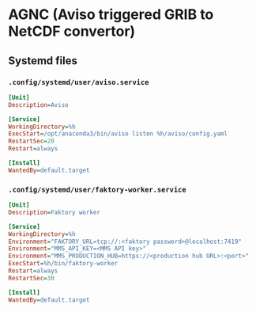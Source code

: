 # AGNC (Aviso triggered GRIB to NetCDF convertor)

## Systemd files

### `.config/systemd/user/aviso.service`

```ini
[Unit]
Description=Aviso

[Service]
WorkingDirectory=%h
ExecStart=/opt/anaconda3/bin/aviso listen %h/aviso/config.yaml
RestartSec=20
Restart=always

[Install]
WantedBy=default.target
```

### `.config/systemd/user/faktory-worker.service`
```ini
[Unit]
Description=Faktory worker

[Service]
WorkingDirectory=%h
Environment="FAKTORY_URL=tcp://:<faktory password>@localhost:7419"
Environment="MMS_API_KEY=<MMS API key>"
Environment="MMS_PRODUCTION_HUB=https://<production hub URL>:<port>"
ExecStart=%h/bin/faktory-worker
Restart=always
RestartSec=30

[Install]
WantedBy=default.target

```